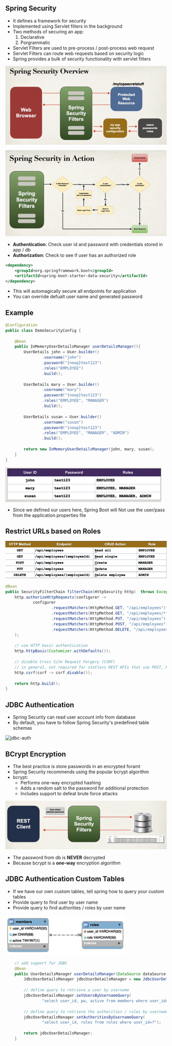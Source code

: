 ## Spring Security
* It defines a framework for security
* Implemented using Servlet filters in the background
* Two methods of securing an app:
    1. Declarative
    1. Porgrammatic
* Servlet Filters are used to pre-process / post-process web request
* Servlet Filters can route web requests based on security logic
* Spring provides a bulk of security functionality with servlet filters

![security-overview](security-overview.png)

![alt text](security-in-action.png)

* **Authentication**: Check user id and password with credentials stored in app / db
* **Authorization**: Check to see if user has an authorized role

```Xml
<dependency>
    <groupId>org.springframework.boot</groupId>
    <artifactId>spring-boot-starter-data-security</artifactId>
</dependency>
```
* This will automagically secure all endpoints for application
* You can override defualt user name and generated password

## Example
```Java
@Configuration
public class DemoSecurityConfig {

    @Bean
    public InMemoryUserDetailsManager userDetailsManager(){
        UserDetails john = User.builder()
                .username("john")
                .password("{noop}test123")
                .roles("EMPLOYEE")
                .build();

        UserDetails mary = User.builder()
                .username("mary")
                .password("{noop}test123")
                .roles("EMPLOYEE", "MANAGER")
                .build();

        UserDetails susan = User.builder()
                .username("susan")
                .password("{noop}test123")
                .roles("EMPLOYEE", "MANAGER", "ADMIN")
                .build();

        return new InMemoryUserDetailsManager(john, mary, susan);
    }
}
```
![users](users.png)

* Since we defined our users here, Spring Boot will Not use the user/pass from the application.properties file

## Restrict URLs based on Roles

![roles](roles.png)

```Java
@Bean
public SecurityFilterChain filterChain(HttpSecurity http)  throws Exception{
    http.authorizeHttpRequests(configurer ->
            configurer
                    .requestMatchers(HttpMethod.GET, "/api/employees").hasRole("EMPLOYEE")
                    .requestMatchers(HttpMethod.GET, "/api/employees/**").hasRole("EMPLOYEE")
                    .requestMatchers(HttpMethod.PUT, "/api/employees").hasRole("MANAGER")
                    .requestMatchers(HttpMethod.POST, "/api/employees").hasRole("MANAGER")
                    .requestMatchers(HttpMethod.DELETE, "/api/employees/**").hasRole("ADMIN")
    );

    // use HTTP basic authentication
    http.httpBasic(Customizer.withDefaults());

    // disable Cross Site Request Forgery (CSRF)
    // in general, not required for statless REST APIs that use POST, PUT, DELETE and/or PATCH
    http.csrf(csrf -> csrf.disable());
    
    return http.build();
}
```

## JDBC Authentication
* Spring Security can read user account info from database
* By default, you have to follow Spring Security's predefined table schemas

![jdbc-auth](image.png)

## BCrypt Encryption
* The best practice is store passwords in an encrypted foramt
* Spring Security recommends using the popular bcrypt algorithm
* bcrypt:
    * Performs one-way encrypted hashing
    * Adds a random salt to the password for additional protection
    * Includes support to defeat brute force attacks

![bcrypt](bcrypt.png)

* The password from db is **NEVER** decrypted
* Because bcrypt is a **one-way** encryption algorithm

## JDBC Authentication Custom Tables
* If we have our own custom tables, tell spring how to query your custom tables
* Provide query to find user by user name
* Provide query to find authorities / roles by user name

![jdbc-custom-tables](jdbc-custom-tables.png)
```Java
    // add support for JDBC
    @Bean
    public UserDetailsManager userDetailsManager(DataSource dataSource){
        JdbcUserDetailsManager jdbcUserDetailsManager = new JdbcUserDetailsManager(dataSource);

        // define query to retrieve a user by username
        jdbcUserDetailsManager.setUsersByUsernameQuery(
                "select user_id, pw, active from members where user_id=?");

        // define query to retrieve the authorities / roles by username
        jdbcUserDetailsManager.setAuthoritiesByUsernameQuery(
                "select user_id, roles from roles where user_id=?");

        return jdbcUserDetailsManager;
    }

```